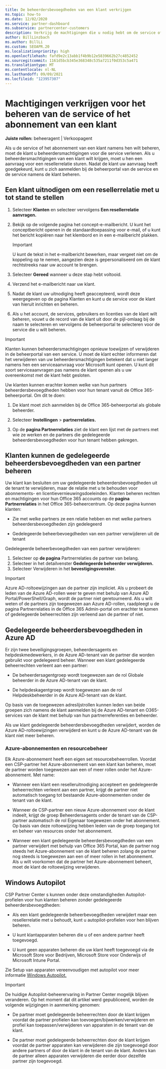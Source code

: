 ```yaml
---
title: De beheerdersbevoegdheden van een klant verkrijgen
ms.topic: how-to
ms.date: 12/02/2020
ms.service: partner-dashboard
ms.subservice: partnercenter-customers
description: Verkrijg de machtigingen die u nodig hebt om de service of het abonnement van een klant namens hen te beheren. Meer informatie over hoe machtigingen worden verleend, ingetrokken en beheerd.
author: BillLinzbach
ms.author: BillLi
ms.custom: SEOAPR.20
ms.localizationpriority: high
ms.openlocfilehash: fafd9e2c13abb1f4b9b12e5839662b27c4852452
ms.sourcegitcommit: 1161d5bcb345e368348c535a7211f0d353c5a471
ms.translationtype: MT
ms.contentlocale: nl-NL
ms.lasthandoff: 09/09/2021
ms.locfileid: "123957307"
---
```

# <a name="obtain-permissions-to-manage-a-customers-service-or-subscription"></a>Machtigingen verkrijgen voor het beheren van de service of het abonnement van een klant

**Juiste rollen:** beheeragent | Verkoopagent

Als u de service of het abonnement van een klant namens hen wilt beheren, moet de klant u beheerdersmachtigingen voor die service verlenen. Als u beheerdersmachtigingen van een klant wilt krijgen, moet u hen een aanvraag voor een resellerrelatie sturen. Nadat de klant uw aanvraag heeft goedgekeurd, kunt u zich aanmelden bij de beheerportal van de service en de service namens de klant beheren. 

## <a name="invite-a-customer-to-establish-a-reseller-relationship-with-you"></a>Een klant uitnodigen om een resellerrelatie met u tot stand te stellen

1.  Selecteer **Klanten** en selecteer vervolgens **Een resellerrelatie aanvragen.**

2.  Bekijk op de volgende pagina het concept-e-mailbericht. U kunt het conceptbericht openen in de standaardtoepassing voor e-mail, of u kunt het bericht kopiëren naar het klembord en in een e-mailbericht plakken. 

    >[!IMPORTANT]
    >U kunt de tekst in het e-mailbericht bewerken, maar vergeet niet om de koppeling op te nemen, aangezien deze is gepersonaliseerd om de klant rechtstreeks naar uw account te brengen. 
    
3.  Selecteer **Gereed** wanneer u deze stap hebt voltooid.

4.  Verzend het e-mailbericht naar uw klant.

5.  Nadat de klant uw uitnodiging heeft geaccepteerd,  wordt deze weergegeven op de pagina Klanten en kunt u de service voor de klant van hieruit inrichten en beheren.

6.  Als u het account, de services, gebruikers en licenties van de klant wilt beheren, vouwt u de record van de klant uit door de pijl-omlaag bij de naam te selecteren en vervolgens de beheerportal te selecteren voor de service die u wilt beheren.

>[!IMPORTANT]  
>Klanten kunnen beheerdersmachtigingen opnieuw toewijzen of verwijderen in de beheerportal van een service. U moet de klant echter informeren dat het verwijderen van uw beheerdersmachtigingen betekent dat u niet langer namens hen een serviceaanvraag voor Microsoft kunt openen. U kunt dit soort serviceaanvragen pas namens de klant openen als u uw overeenkomst met de klant hebt gesloten.

Uw klanten kunnen erachter komen welke van hun partners beheerdersbevoegdheden hebben voor hun tenant vanuit de Office 365-beheerportal. Om dit te doen:

1. De klant moet zich aanmelden bij de Office 365-beheerportal als globale beheerder.

2. Selecteer **Instellingen**  >  **partnerrelaties.**

3. Op de **pagina Partnerrelaties** ziet de klant een lijst met de partners met wie ze werken en de partners die gedelegeerde beheerdersbevoegdheden voor hun tenant hebben gekregen.

## <a name="customers-can-manage-a-partners-delegated-admin-privileges"></a>Klanten kunnen de gedelegeerde beheerdersbevoegdheden van een partner beheren 

Uw klant kan besluiten om uw gedelegeerde beheerdersbevoegdheden uit de tenant te verwijderen, maar de relatie met u te behouden voor abonnements- en licentievernieuwingsdoeleinden. Klanten beheren rechten en machtigingen voor hun Office 365 accounts op de **pagina Partnerrelaties** in het Office 365-beheercentrum. Op deze pagina kunnen klanten:

- Zie met welke partners ze een relatie hebben en met welke partners beheerdersbevoegdheden zijn gedelegeerd

- Gedelegeerde beheerbevoegdheden van een partner verwijderen uit de tenant

Gedelegeerde beheerbevoegdheden van een partner verwijderen:

1. Selecteer op **de pagina** Partnerrelaties de partner van belang.
2. Selecteer in het detailvenster **Gedelegeerde beheerder verwijderen.**
3. Selecteer Verwijderen in het **bevestigingsvenster.**

>[!IMPORTANT]  
>Azure AD-roltoewijzingen aan de partner zijn impliciet. Als u probeert de leden van de Azure AD-rollen weer te geven met behulp van Azure AD Portal/PowerShell/Graph, wordt de partner niet geretourneerd. Als u wilt weten of de partners zijn toegewezen aan Azure AD-rollen, raadpleegt u de pagina Partnerrelaties in de Office 365 Admin-portal om erachter te komen of gedelegeerde beheerrechten zijn verleend aan de partner of niet.

## <a name="delegated-admin-privileges-in-azure-ad"></a>Gedelegeerde beheerdersbevoegdheden in Azure AD 

Er zijn twee beveiligingsgroepen, beheerdersagents en helpdeskmedewerkers, in de Azure AD-tenant van de partner die worden gebruikt voor gedelegeerd beheer. Wanneer een klant gedelegeerde beheerrechten verleent aan een partner:

- De beheerdersagentgroep wordt toegewezen aan de rol Globale beheerder in de Azure AD-tenant van de klant.

- De helpdeskagentgroep wordt toegewezen aan de rol Helpdeskbeheerder in de Azure AD-tenant van de klant.

Op basis van de toegewezen adreslijstrollen kunnen leden van beide groepen zich namens de klant aanmelden bij de Azure AD-tenant en O365-services van de klant met behulp van hun partnerreferenties en beheerder.

Als uw klant gedelegeerde beheerdersbevoegdheden verwijdert, worden de Azure AD-roltoewijzingen verwijderd en kunt u de Azure AD-tenant van de klant niet meer beheren.

### <a name="azure-subscriptions-and-resource-management"></a>Azure-abonnementen en resourcebeheer

Elk Azure-abonnement heeft een eigen set resourcebeheerrollen. Voordat een CSP-partner het Azure-abonnement van een klant kan beheren, moet de partner worden toegewezen aan een of meer rollen onder het Azure-abonnement. Met name:

- Wanneer een klant een reselleruitnodiging accepteert en gedelegeerde beheerrechten verleent aan een partner, krijgt de partner niet automatisch toegang tot bestaande Azure-abonnementen onder de tenant van de klant.

- Wanneer de CSP-partner een nieuw Azure-abonnement voor de klant indeelt, krijgt de groep Beheerdersagents onder de tenant van de CSP-partner automatisch de rol Eigenaar toegewezen onder het abonnement. Op basis van deze roltoewijzing hebben leden van de groep toegang tot en beheer van resources onder het abonnement.

- Wanneer een klant gedelegeerde beheerdersbevoegdheden van een partner verwijdert met behulp van Office 365 Portal, kan de partner nog steeds het Azure-abonnement van de klant beheren zolang de partner nog steeds is toegewezen aan een of meer rollen in het abonnement. Als u wilt voorkomen dat de partner het Azure-abonnement beheert, moet de klant de roltoewijzing verwijderen.

## <a name="windows-autopilot"></a>Windows Autopilot

CSP Partner Center s kunnen onder deze omstandigheden Autopilot-profielen voor hun klanten beheren zonder gedelegeerde beheerdersbevoegdheden: 

- Als een klant gedelegeerde beheerbevoegdheden verwijdert maar een resellerrelatie met u behoudt, kunt u autopilot-profielen voor hen blijven beheren.

- U kunt klantapparaten beheren die u of een andere partner heeft toegevoegd. 

- U kunt geen apparaten beheren die uw klant heeft toegevoegd via de Microsoft Store voor Bedrijven, Microsoft Store voor Onderwijs of Microsoft Intune Portal.

Zie Setup van apparaten vereenvoudigen met autopilot voor meer informatie [Windows Autopilot.](autopilot.md)

>[!IMPORTANT]  
>De huidige Autopilot-beheerervaring in Partner Center mogelijk blijven veranderen. Op het moment dat dit artikel werd gepubliceerd, worden de volgende wijzigingen in aanmerking genomen:

- De partner moet gedelegeerde beheerrechten door de klant krijgen voordat de partner profielen kan toevoegen/bijwerken/verwijderen en profiel kan toepassen/verwijderen van apparaten in de tenant van de klant.

- De partner moet gedelegeerde beheerrechten door de klant krijgen voordat de partner apparaten kan verwijderen die zijn toegevoegd door andere partners of door de klant in de tenant van de klant. Anders kan de partner alleen apparaten verwijderen die eerder door dezelfde partner zijn toegevoegd.
